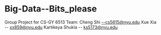 # Big-Data--Bits_please
Group Project for CS-GY 6513
Team:
Cheng Shi --cs5615@nyu.edu
Xue Xia -- xx859@nyu.edu
Kartikeya Shukla -- ks5173@nyu.edu
